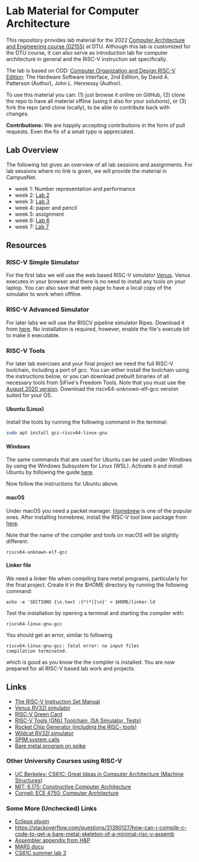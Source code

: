 # Lab Material for Computer Architecture

This repository provides lab material for the 2022
[Computer Architecture and Engineering course (02155)](http://www2.imm.dtu.dk/courses/02155/) at DTU.
Although this lab is customized for the DTU course, it can also serve as
introduction lab for computer architecture in general and the RISC-V
instruction set specifically.

The lab is based on COD: [Computer Organization and Design RISC-V Edition](https://www.amazon.com/Computer-Organization-Design-RISC-V-Architecture/dp/0128203315):
The Hardware Software Interface, 2nd Edition,
by David A. Patterson (Author), John L. Hennessy (Author).

To use this material you can: (1) just browse it online on GitHub,
(2) clone the repo to have all material offline (using it also
for your solutions),
or (3) fork the repo (and clone locally), to be able to contribute back with changes.

**Contributions:** We are happily accepting contributions in the form of
pull requests. Even the fix of a small typo is appreciated.

## Lab Overview

The following list gives an overview of all lab sessions and assignments.
For lab sessions where no link is given, we will provide the material in CampusNet.

 * week 1: Number representation and performance
 * week 2: [Lab 2](lab2)
 * week 3: [Lab 3](lab3)
 * week 4: paper and pencil
 * week 5: assignment
 * week 6: [Lab 6](lab6)
 * week 7: [Lab 7](lab7)

## Resources

### RISC-V Simple Simulator

For the first labs we will use the web based RISC-V simulator [Venus](https://kvakil.github.io/venus/).
Venus executes in your browser and there is no need to install any tools
on your laptop. You can also save that web page to have a local copy of
the simulator to work when offline.

### RISC-V Advanced Simulator

For later labs we will use the RISCV pipeline simulator Ripes.
Download it from [here](https://github.com/mortbopet/Ripes/releases).
No installation is required, however, enable the file's execute bit to make it executable.

### RISC-V Tools

For later lab exercises and your final project we need the full RISC-V toolchain, including a port of gcc. You can either install the toolchain using the instructions below, or you can download prebuilt binaries of all necessary tools from SiFive's Freedom Tools. Note that you must use the [August 2020 version](https://github.com/sifive/freedom-tools/releases/tag/v2020.08.0). Download the riscv64-unknown-elf-gcc version suited for your OS. 

#### Ubuntu (Linux)

Install the tools by running the following command in the terminal:
```bash
sudo apt install gcc-riscv64-linux-gnu
```

#### Windows

The same commands that are used for Ubuntu can be used under Windows
by using the Windows Subsystem for Linux (WSL).
Activate it and install Ubuntu by following the guide
[here](https://ubuntu.com/tutorials/ubuntu-on-windows#1-overview).

Now follow the instructions for Ubuntu above. 

#### macOS

Under macOS you need a packet manager.
[Homebrew](https://brew.sh/) is one of the popular ones.
After installing homebrew, install the RISC-V tool bew package from
[here](https://github.com/riscv-software-src/homebrew-riscv).

Note that the name of the compiler and tools on macOS will be slightly different:
```
riscv64-unknown-elf-gcc
```

#### Linker file

We need a linker file when compiling bare metal programs, particularly
for the final project. Create it in the $HOME directory by running the following command:
```
echo -e 'SECTIONS {\n.text :{*(*)}\n}' > $HOME/linker.ld
```

Test the installation by opening a terminal and starting the compiler with:
```
riscv64-linux-gnu-gcc
```

You should get an error, similar to following
```
riscv64-linux-gnu-gcc: fatal error: no input files
compilation terminated.
```
which is good as you know the the compiler is installed.
You are now prepared for all RISC-V based lab work and projects.

## Links

 * [The RISC-V Instruction Set Manual](https://riscv.org/specifications/)
 * [Venus RV32I simulator](https://kvakil.github.io/venus/)
 * [RISC-V Green Card](https://inst.eecs.berkeley.edu/~cs61c/fa17/img/riscvcard.pdf)
 * [RISC-V Tools (GNU Toolchain, ISA Simulator, Tests)](https://github.com/riscv/riscv-tools)
 * [Rocket Chip Generator (including the RISC- tools)](https://github.com/freechipsproject/rocket-chip)
 * [Wildcat RV32I simulator](https://github.com/schoeberl/wildcat)
 * [SPIM system calls](https://www.doc.ic.ac.uk/lab/secondyear/spim/node8.html)
 * [Bare metal program on spike](https://github.com/schoeberl/cae-examples)

### Other University Courses using RISC-V

 * [UC Berkeley: CS61C: Great Ideas in Computer Architecture (Machine Structures)](http://inst.eecs.berkeley.edu/~cs61c/fa17/)
 * [MIT: 6.175: Constructive Computer Architecture](http://csg.csail.mit.edu/6.175/index.html)
 * [Cornell: ECE 4750: Computer Architecture](http://www.csl.cornell.edu/courses/ece4750/2016f/)

### Some More (Unchecked) Links

 * [Eclipse plugin](https://gnu-mcu-eclipse.github.io/plugins/features/)
 * <https://stackoverflow.com/questions/31390127/how-can-i-compile-c-code-to-get-a-bare-metal-skeleton-of-a-minimal-risc-v-assemb>
 * [Assembler appendix from H&P](http://pages.cs.wisc.edu/~larus/HP_AppA.pdf)
 * [MARS docu](http://courses.missouristate.edu/KenVollmar/mars/CCSC-CP%20material/MARS%20Tutorial.doc)
 * [CS61C summer lab 3](http://www-inst.eecs.berkeley.edu/~cs61c/su17/labs/03/)
